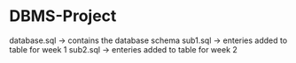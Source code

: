 # DBMS-Project
database.sql -> contains the database schema
sub1.sql -> enteries added to table for week 1 
sub2.sql -> enteries added to table for week 2
